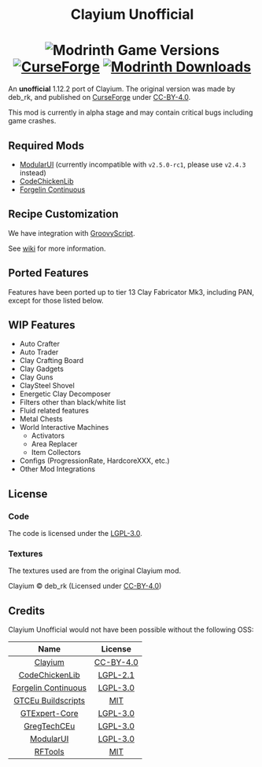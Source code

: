 <h1 align="center">Clayium Unofficial</h1>
<h1 align="center">
  <img alt="Modrinth Game Versions" src="https://img.shields.io/modrinth/game-versions/m5ogv9xL?style=for-the-badge">
  <br>
  <a href="https://www.curseforge.com/minecraft/mc-mods/clayium-unofficial"><img alt="CurseForge" src="https://cf.way2muchnoise.eu/1096085.svg?badge_style=for_the_badge"></a>
  <a href="https://modrinth.com/mod/clayium-unofficial"><img alt="Modrinth Downloads" src="https://img.shields.io/modrinth/dt/m5ogv9xL?style=for-the-badge&logo=modrinth&logoColor=1c1c1c&label=%20&labelColor=5ca424&color=2d2d2d"></a>
</h1>

An **unofficial** 1.12.2 port of Clayium.
The original version was made by deb_rk,
and published on [CurseForge](https://www.curseforge.com/minecraft/mc-mods/clayium) under [CC-BY-4.0](https://creativecommons.org/licenses/by/4.0/).

This mod is currently in alpha stage and may contain critical bugs including game crashes.

## Required Mods
- [ModularUI](https://github.com/CleanroomMC/ModularUI) (currently incompatible with `v2.5.0-rc1`, please use `v2.4.3` instead)
- [CodeChickenLib](https://github.com/TheCBProject/CodeChickenLib)
- [Forgelin Continuous](https://github.com/ChAoSUnItY/Forgelin-Continuous)

## Recipe Customization
We have integration with [GroovyScript](https://github.com/CleanroomMC/GroovyScript).

See [wiki](https://bqc0n.github.io/clayium-wiki/) for more information.

## Ported Features
Features have been ported up to tier 13 Clay Fabricator Mk3, 
including PAN, except for those listed below.

## WIP Features
- Auto Crafter
- Auto Trader
- Clay Crafting Board
- Clay Gadgets
- Clay Guns
- ClaySteel Shovel
- Energetic Clay Decomposer
- Filters other than black/white list
- Fluid related features
- Metal Chests
- World Interactive Machines
  - Activators
  - Area Replacer
  - Item Collectors
- Configs (ProgressionRate, HardcoreXXX, etc.)
- Other Mod Integrations

## License
### Code
The code is licensed under the [LGPL-3.0](https://github.com/TRCDevelopers/Clayium/blob/develop/LICENSE).

### Textures
The textures used are from the original Clayium mod.

Clayium © deb_rk (Licensed under [CC-BY-4.0](https://creativecommons.org/licenses/by/4.0/))

## Credits

Clayium Unofficial would not have been possible without the following OSS:

|                                   Name                                   |                                      License                                      |
|:------------------------------------------------------------------------:|:---------------------------------------------------------------------------------:|
|     [Clayium](https://www.curseforge.com/minecraft/mc-mods/clayium)      |             [CC-BY-4.0](https://creativecommons.org/licenses/by/4.0/)             |
|     [CodeChickenLib](https://github.com/TheCBProject/CodeChickenLib)     |  [LGPL-2.1](https://github.com/TheCBProject/CodeChickenLib/blob/master/LICENSE)   |
| [Forgelin Continuous](https://github.com/ChAoSUnItY/Forgelin-Continuous) | [LGPL-3.0](https://github.com/ChAoSUnItY/Forgelin-Continuous/blob/master/LICENSE) |
|    [GTCEu Buildscripts](https://github.com/GregTechCEu/Buildscripts)     |      [MIT](https://github.com/GregTechCEu/Buildscripts/blob/master/LICENSE)       |
|     [GTExpert-Core](https://github.com/GTModpackTeam/GTExpert-Core)      |  [LGPL-3.0](https://github.com/GTModpackTeam/GTExpert-Core/blob/master/LICENSE)   |
|          [GregTechCEu](https://github.com/GregTechCEu/GregTech)          |      [LGPL-3.0](https://github.com/GregTechCEu/GregTech/blob/master/LICENSE)      |
|          [ModularUI](https://github.com/CleanroomMC/ModularUI)           |     [LGPL-3.0](https://github.com/CleanroomMC/ModularUI/blob/master/LICENSE)      |
|        [RFTools](https://github.com/McJtyMods/RFTools/tree/1.12)         |         [MIT](https://github.com/McJtyMods/RFTools/blob/1.12/LICENSE.md)          |
